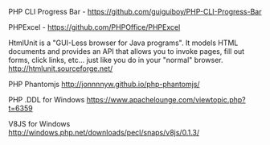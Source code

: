
PHP CLI Progress Bar - https://github.com/guiguiboy/PHP-CLI-Progress-Bar

PHPExcel -  https://github.com/PHPOffice/PHPExcel


HtmlUnit is a "GUI-Less browser for Java programs". It models HTML documents and provides an API that allows you to invoke pages, fill out forms, click links, etc... just like you do in your "normal" browser.
http://htmlunit.sourceforge.net/

PHP Phantomjs
http://jonnnnyw.github.io/php-phantomjs/

PHP .DDL for Windows 
https://www.apachelounge.com/viewtopic.php?t=6359

V8JS for Windows
http://windows.php.net/downloads/pecl/snaps/v8js/0.1.3/